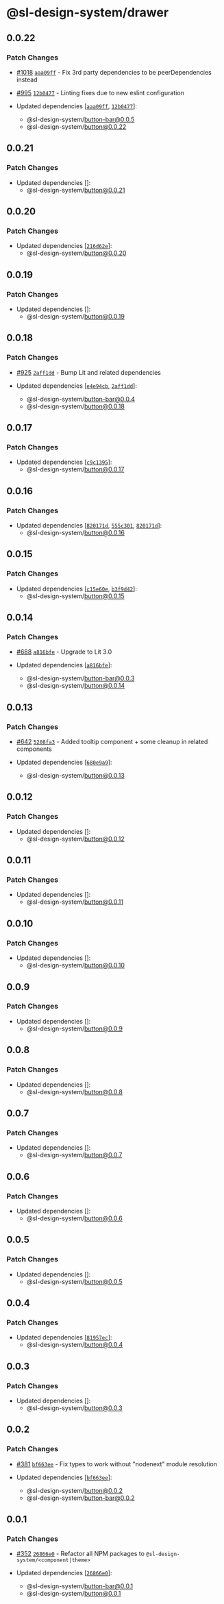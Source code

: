 # @sl-design-system/drawer

## 0.0.22

### Patch Changes

- [#1018](https://github.com/sl-design-system/components/pull/1018) [`aaa09ff`](https://github.com/sl-design-system/components/commit/aaa09ffb78db9df6298ce77d51a79b7aed213e59) - Fix 3rd party dependencies to be peerDependencies instead

- [#995](https://github.com/sl-design-system/components/pull/995) [`12b0477`](https://github.com/sl-design-system/components/commit/12b0477da1f7ce615269b228a6fceb7cb8c6b4f5) - Linting fixes due to new eslint configuration

- Updated dependencies [[`aaa09ff`](https://github.com/sl-design-system/components/commit/aaa09ffb78db9df6298ce77d51a79b7aed213e59), [`12b0477`](https://github.com/sl-design-system/components/commit/12b0477da1f7ce615269b228a6fceb7cb8c6b4f5)]:
  - @sl-design-system/button-bar@0.0.5
  - @sl-design-system/button@0.0.22

## 0.0.21

### Patch Changes

- Updated dependencies []:
  - @sl-design-system/button@0.0.21

## 0.0.20

### Patch Changes

- Updated dependencies [[`216d62e`](https://github.com/sl-design-system/components/commit/216d62eb5a16277b4ea2767ea0530e570bf40abf)]:
  - @sl-design-system/button@0.0.20

## 0.0.19

### Patch Changes

- Updated dependencies []:
  - @sl-design-system/button@0.0.19

## 0.0.18

### Patch Changes

- [#925](https://github.com/sl-design-system/components/pull/925) [`2aff1dd`](https://github.com/sl-design-system/components/commit/2aff1dd7aa946cb2ee998d7d121ab585ca9ad39b) - Bump Lit and related dependencies

- Updated dependencies [[`e4e94cb`](https://github.com/sl-design-system/components/commit/e4e94cbae85ef09c029920db0cb0ac9c92939097), [`2aff1dd`](https://github.com/sl-design-system/components/commit/2aff1dd7aa946cb2ee998d7d121ab585ca9ad39b)]:
  - @sl-design-system/button-bar@0.0.4
  - @sl-design-system/button@0.0.18

## 0.0.17

### Patch Changes

- Updated dependencies [[`c9c1395`](https://github.com/sl-design-system/components/commit/c9c1395c60eeb958dd25098e85c94818fac635bc)]:
  - @sl-design-system/button@0.0.17

## 0.0.16

### Patch Changes

- Updated dependencies [[`820171d`](https://github.com/sl-design-system/components/commit/820171dd3b507d92a4e885e2fb452d2984c0f27b), [`555c301`](https://github.com/sl-design-system/components/commit/555c301f416a7a35dad4f167b21b91f0c735ce51), [`820171d`](https://github.com/sl-design-system/components/commit/820171dd3b507d92a4e885e2fb452d2984c0f27b)]:
  - @sl-design-system/button@0.0.16

## 0.0.15

### Patch Changes

- Updated dependencies [[`c15e60e`](https://github.com/sl-design-system/components/commit/c15e60eef61430b3a9b944c4f8438d19ce8bb3c1), [`b3f9d42`](https://github.com/sl-design-system/components/commit/b3f9d42945c7b427105353ede3cf74ba3191792d)]:
  - @sl-design-system/button@0.0.15

## 0.0.14

### Patch Changes

- [#688](https://github.com/sl-design-system/components/pull/688) [`a816bfe`](https://github.com/sl-design-system/components/commit/a816bfec8e3459cc3b12def88922a421345768f0) - Upgrade to Lit 3.0

- Updated dependencies [[`a816bfe`](https://github.com/sl-design-system/components/commit/a816bfec8e3459cc3b12def88922a421345768f0)]:
  - @sl-design-system/button-bar@0.0.3
  - @sl-design-system/button@0.0.14

## 0.0.13

### Patch Changes

- [#642](https://github.com/sl-design-system/components/pull/642) [`5208fa3`](https://github.com/sl-design-system/components/commit/5208fa38b4d702f9939a2b6c19065bc7a6ffa2cb) - Added tooltip component + some cleanup in related components

- Updated dependencies [[`680e9a9`](https://github.com/sl-design-system/components/commit/680e9a97c4332a37b5949ca74eb699a3bc95f448)]:
  - @sl-design-system/button@0.0.13

## 0.0.12

### Patch Changes

- Updated dependencies []:
  - @sl-design-system/button@0.0.12

## 0.0.11

### Patch Changes

- Updated dependencies []:
  - @sl-design-system/button@0.0.11

## 0.0.10

### Patch Changes

- Updated dependencies []:
  - @sl-design-system/button@0.0.10

## 0.0.9

### Patch Changes

- Updated dependencies []:
  - @sl-design-system/button@0.0.9

## 0.0.8

### Patch Changes

- Updated dependencies []:
  - @sl-design-system/button@0.0.8

## 0.0.7

### Patch Changes

- Updated dependencies []:
  - @sl-design-system/button@0.0.7

## 0.0.6

### Patch Changes

- Updated dependencies []:
  - @sl-design-system/button@0.0.6

## 0.0.5

### Patch Changes

- Updated dependencies []:
  - @sl-design-system/button@0.0.5

## 0.0.4

### Patch Changes

- Updated dependencies [[`81957ec`](https://github.com/sl-design-system/components/commit/81957ec587349c09d0a3d4e8ae41301c5730785f)]:
  - @sl-design-system/button@0.0.4

## 0.0.3

### Patch Changes

- Updated dependencies []:
  - @sl-design-system/button@0.0.3

## 0.0.2

### Patch Changes

- [#381](https://github.com/sl-design-system/components/pull/381) [`bf663ee`](https://github.com/sl-design-system/components/commit/bf663eecbb5e1607562c94058002569d481298eb) - Fix types to work without "nodenext" module resolution

- Updated dependencies [[`bf663ee`](https://github.com/sl-design-system/components/commit/bf663eecbb5e1607562c94058002569d481298eb)]:
  - @sl-design-system/button@0.0.2
  - @sl-design-system/button-bar@0.0.2

## 0.0.1

### Patch Changes

- [#352](https://github.com/sl-design-system/components/pull/352) [`26866e0`](https://github.com/sl-design-system/components/commit/26866e0eda550e6c17f37f0e9cb6a9d4302c06bb) - Refactor all NPM packages to `@sl-design-system/<component|theme>`

- Updated dependencies [[`26866e0`](https://github.com/sl-design-system/components/commit/26866e0eda550e6c17f37f0e9cb6a9d4302c06bb)]:
  - @sl-design-system/button-bar@0.0.1
  - @sl-design-system/button@0.0.1
